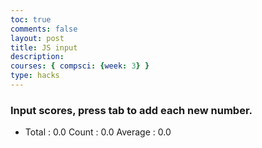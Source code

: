 ```yaml
---
toc: true
comments: false
layout: post
title: JS input
description: 
courses: { compsci: {week: 3} }
type: hacks
---
```



<!-- Help Message -->
<h3>Input scores, press tab to add each new number.</h3>
<!-- Totals -->
<ul>
<li>
    Total : <span id="total">0.0</span>
    Count : <span id="count">0.0</span>
    Average : <span id="average">0.0</span>
</li>
</ul>
<!-- Rows added using scores ID -->
<div id="scores">
    <!-- javascript generated inputs -->
</div>

<script>
// Executes on input event and calculates totals
function calculator(event) {
    var key = event.key;
    // Check if the pressed key is the "Tab" key (key code 9) or "Enter" key (key code 13)
    if (key === "Tab" || key === "Enter") { 
        event.preventDefault(); // Prevent default behavior (tabbing to the next element)
   
        var array = document.getElementsByName('score'); // setup array of scores
        var total = 0;  // running total
        var count = 0;  // count of input elements with valid values

        for (var i = 0; i < array.length; i++) {  // iterate through array
            var value = array[i].value;
            if (parseFloat(value)) {
                var parsedValue = parseFloat(value);
                total += parsedValue;  // add to running total
                count++;
            }
        }

        // update totals
        document.getElementById('total').innerHTML = total.toFixed(2); // show two decimals
        document.getElementById('count').innerHTML = count;

        if (count > 0) {
            document.getElementById('average').innerHTML = (total / count).toFixed(2);
        } else {
            document.getElementById('average').innerHTML = "0.0";
        }

        // adds newInputLine, only if all array values satisfy parseFloat 
        if (count === document.getElementsByName('score').length) {
            newInputLine(count); // make a new input line
        }
    }
}

// Creates a new input box
function newInputLine(index) {

    // Add a label for each score element
    var title = document.createElement('label');
    title.htmlFor = index;
    title.innerHTML = index + ". ";    
    document.getElementById("scores").appendChild(title); // add to HTML

    // Setup score element and attributes
    var score = document.createElement("input"); // input element
    score.id =  index;  // id of input element
    score.onkeydown = calculator // Each key triggers event (using function as a value)
    score.type = "number"; // Use text type to allow typing multiple characters
    score.name = "score";  // name is used to group all "score" elements (array)
    score.style.textAlign = "right";
    score.style.width = "5em";
    document.getElementById("scores").appendChild(score);  // add to HTML

    // Create and add blank line after input box
    var br = document.createElement("br");  // line break element
    document.getElementById("scores").appendChild(br); // add to HTML

    // Set focus on the new input line
    document.getElementById(index).focus();
}

// Creates 1st input box on Window load
newInputLine(0);
